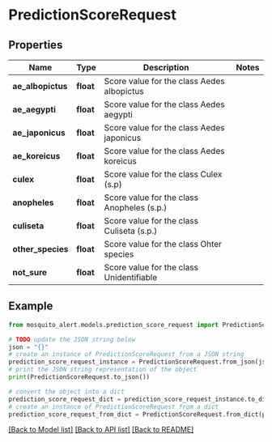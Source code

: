 # PredictionScoreRequest


## Properties

Name | Type | Description | Notes
------------ | ------------- | ------------- | -------------
**ae_albopictus** | **float** | Score value for the class Aedes albopictus | 
**ae_aegypti** | **float** | Score value for the class Aedes aegypti | 
**ae_japonicus** | **float** | Score value for the class Aedes japonicus | 
**ae_koreicus** | **float** | Score value for the class Aedes koreicus | 
**culex** | **float** | Score value for the class Culex (s.p) | 
**anopheles** | **float** | Score value for the class Anopheles (s.p.) | 
**culiseta** | **float** | Score value for the class Culiseta (s.p.) | 
**other_species** | **float** | Score value for the class Ohter species | 
**not_sure** | **float** | Score value for the class Unidentifiable | 

## Example

```python
from mosquito_alert.models.prediction_score_request import PredictionScoreRequest

# TODO update the JSON string below
json = "{}"
# create an instance of PredictionScoreRequest from a JSON string
prediction_score_request_instance = PredictionScoreRequest.from_json(json)
# print the JSON string representation of the object
print(PredictionScoreRequest.to_json())

# convert the object into a dict
prediction_score_request_dict = prediction_score_request_instance.to_dict()
# create an instance of PredictionScoreRequest from a dict
prediction_score_request_from_dict = PredictionScoreRequest.from_dict(prediction_score_request_dict)
```
[[Back to Model list]](../README.md#documentation-for-models) [[Back to API list]](../README.md#documentation-for-api-endpoints) [[Back to README]](../README.md)


